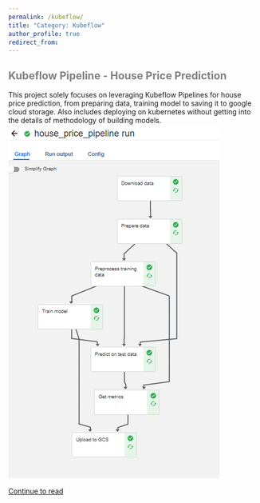 ```yaml
---
permalink: /kubeflow/
title: "Category: Kubeflow"
author_profile: true
redirect_from: 
---
```


## <span style="color:grey"> Kubeflow Pipeline - House Price Prediction </span>
This project solely focuses on leveraging Kubeflow Pipelines for house price prediction, from preparing data, training model to saving it to google cloud storage. Also includes deploying on kubernetes without getting into the details of methodology of building models.
![kubeflow](/images/kube_pipeline.png)

[Continue to read](../portfolio/kubeflow_pipeline/) 